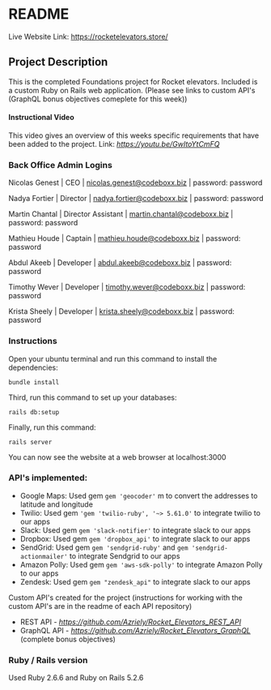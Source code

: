 # README

Live Website Link: https://rocketelevators.store/

## Project Description
This is the completed Foundations project for Rocket elevators. Included is a custom Ruby on Rails web application. (Please see links to custom API's (GraphQL bonus objectives comeplete for this week))

#### Instructional Video
This video gives an overview of this weeks specific requirements that have been added to the project.
Link: <em>https://youtu.be/GwItoYtCmFQ</em>

### Back Office Admin Logins
Nicolas Genest | CEO | nicolas.genest@codeboxx.biz | password: password

Nadya Fortier | Director | nadya.fortier@codeboxx.biz | password: password

Martin Chantal | Director Assistant | martin.chantal@codeboxx.biz | password: password

Mathieu Houde | Captain | mathieu.houde@codeboxx.biz | password: password

Abdul Akeeb | Developer | abdul.akeeb@codeboxx.biz | password: password

Timothy Wever | Developer | timothy.wever@codeboxx.biz | password: password

Krista Sheely | Developer | krista.sheely@codeboxx.biz | password: password 


### Instructions

Open your ubuntu terminal and run this command to install the dependencies:

```bundle install```

Third, run this command to set up your databases:

```rails db:setup```

Finally, run this command:

```rails server ```

You can now see the website at a web browser at localhost:3000


### API's implemented:

- Google Maps: Used gem ``` gem 'geocoder' ``` m to convert the addresses to latitude and longitude
- Twilio: Used gem ``` 'gem 'twilio-ruby', '~> 5.61.0' ``` to integrate twilio to our apps
- Slack: Used gem ``` gem 'slack-notifier' ``` to integrate slack to our apps
- Dropbox: Used gem ``` gem 'dropbox_api' ``` to integrate slack to our apps
- SendGrid: Used gem ``` gem 'sendgrid-ruby' ``` and ``` gem 'sendgrid-actionmailer' ```  to integrate Sendgrid to our apps
- Amazon Polly: Used gem ``` gem 'aws-sdk-polly' ``` to integrate Amazon Polly to our apps
- Zendesk: Used gem ``` gem "zendesk_api" ``` to integrate slack to our apps

Custom API's created for the project (instructions for working with the custom API's are in the readme of each API repository)

- REST API - <em>https://github.com/Azriely/Rocket_Elevators_REST_API</em>
- GraphQL API - <em>https://github.com/Azriely/Rocket_Elevators_GraphQL</em> (complete bonus objectives)


### Ruby / Rails version
Used Ruby 2.6.6 and Ruby on Rails 5.2.6
